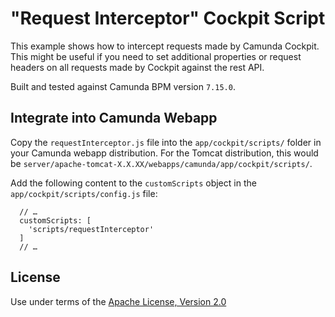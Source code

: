 "Request Interceptor" Cockpit Script
====================================

This example shows how to intercept requests made by Camunda Cockpit. This might be useful if you need to set additional properties or request headers on all requests made by Cockpit against the rest API.

Built and tested against Camunda BPM version `7.15.0`.


Integrate into Camunda Webapp
-----------------------------

Copy the `requestInterceptor.js` file into the `app/cockpit/scripts/` folder in your Camunda webapp distribution. For the Tomcat distribution, this would be `server/apache-tomcat-X.X.XX/webapps/camunda/app/cockpit/scripts/`.

Add the following content to the `customScripts` object in the `app/cockpit/scripts/config.js` file:

```
  // …
  customScripts: [
    'scripts/requestInterceptor'
  ]
  // …
```

License
-------

Use under terms of the [Apache License, Version 2.0](http://www.apache.org/licenses/LICENSE-2.0)
